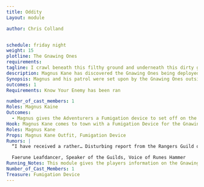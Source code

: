 ```yaml
---
title: Oddity
Layout: module

author: Chris Colland


schedule: friday night
weight: 15
plotline: The Gnawing Ones
requirements: 
tagline: I crawl beneath this filthy ground and underneath this dirty ground! 
description: Magnus Kane has discovered the Gnawing Ones being deployed. He gives information about them and distributes a fumigation device to be used in the "Unspoiled Caves" series of modules. 
Synopsis: Magnus and his patrol were set upon by the Gnawing Ones outside of Stonewood. During the fight they discovered Gas Globes do not affect them but they took one alive to his camp and experimented with its acidic blood until they found a reaction with Celestial Magic and Alchemy that will kill them, but it will kill normal races just as fast if deployed…
outcomes: 1
Requirements: Know Your Enemy has been ran

number_of_cast_members: 1
Roles: Magnus Kaine
Outcomes:
  - Magnus gives the Adventurers a Fumigation device to set off on the first lair they discover of the Gnawing Ones, he tells them to report back once they find out how many they need from him.
Hook: Magnus Kane comes to town with a Fumigation Device for the Gnawing Ones
Roles: Magnus Kane
Props: Magnus Kane Outfit, Fumigation Device
Rumors: |
  “I have received a rather… Disturbing report from the Rangers Guild of Stonewood. There has been an odd disappearance as of late regarding various bugs in or around Stonewood. Not sure what this means for us, but it seems to be linked to something odd… According to Guildmaster Fuli Oakrider, the bugs most prominently missing are ones that can burrow and ones that feed on wood…”

  Faerune Leafdancer, Speaker of the Guilds, Voice of Runes Hammer 
Running_Notes: This module gives the players information on the Gnawing Ones and provides them the only True way to rid the caves of the Gnawing Ones as they are a Termite like incest but mutated and enhanced by Orcamedes. The Device given to them by Magnus Kane will be a one time use “Death Gas” on the Gnawing Ones if they set it off in a Cave on Saturday. If anyone remains in the Cave after the Fumigation Device is set off after 1 minute they will be struck with a “Death” effect should they stay in the Caves. This device would be detonated and they should leave the Banners infront of the Doors to trap the Gnawing Ones in the Caves while the Fumigation kills them. The gas will remain for 1 hour after it is set off so the players need to loot before they set off this device or they have 60 seconds to loot and run!
Number_of_Cast_Members: 1
Treasure: Fumigation Device
---
```


